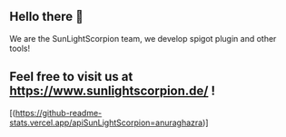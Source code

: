 ## Hello there 👋

We are the SunLightScorpion team, we develop spigot plugin and other tools!

## Feel free to visit us at https://www.sunlightscorpion.de/ !

[(https://github-readme-stats.vercel.app/apiSunLightScorpion=anuraghazra)]
